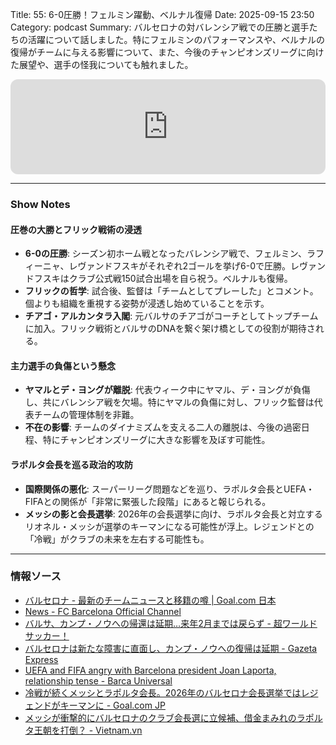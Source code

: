 Title: 55: 6-0圧勝！フェルミン躍動、ベルナル復帰
Date: 2025-09-15 23:50
Category: podcast
Summary: バルセロナの対バレンシア戦での圧勝と選手たちの活躍について話しました。特にフェルミンのパフォーマンスや、ベルナルの復帰がチームに与える影響について、また、今後のチャンピオンズリーグに向けた展望や、選手の怪我についても触れました。

<iframe data-testid="embed-iframe" style="border-radius:12px" src="https://open.spotify.com/embed/episode/44iM90UIOG55pJuqgtX4CN?utm_source=generator" width="100%" height="152" frameBorder="0" allowfullscreen="" allow="autoplay; clipboard-write; encrypted-media; fullscreen; picture-in-picture" loading="lazy"></iframe>

---

### Show Notes

#### 圧巻の大勝とフリック戦術の浸透

*   **6-0の圧勝**: シーズン初ホーム戦となったバレンシア戦で、フェルミン、ラフィーニャ、レヴァンドフスキがそれぞれ2ゴールを挙げ6-0で圧勝。レヴァンドフスキはクラブ公式戦150試合出場を自ら祝う。ベルナルも復帰。
*   **フリックの哲学**: 試合後、監督は「チームとしてプレーした」とコメント。個よりも組織を重視する姿勢が浸透し始めていることを示す。
*   **チアゴ・アルカンタラ入閣**: 元バルサのチアゴがコーチとしてトップチームに加入。フリック戦術とバルサのDNAを繋ぐ架け橋としての役割が期待される。

#### 主力選手の負傷という懸念

*   **ヤマルとデ・ヨングが離脱**: 代表ウィーク中にヤマル、デ・ヨングが負傷し、共にバレンシア戦を欠場。特にヤマルの負傷に対し、フリック監督は代表チームの管理体制を非難。
*   **不在の影響**: チームのダイナミズムを支える二人の離脱は、今後の過密日程、特にチャンピオンズリーグに大きな影響を及ぼす可能性。

#### ラポルタ会長を巡る政治的攻防

*   **国際関係の悪化**: スーパーリーグ問題などを巡り、ラポルタ会長とUEFA・FIFAとの関係が「非常に緊張した段階」にあると報じられる。
*   **メッシの影と会長選挙**: 2026年の会長選挙に向け、ラポルタ会長と対立するリオネル・メッシが選挙のキーマンになる可能性が浮上。レジェンドとの「冷戦」がクラブの未来を左右する可能性も。

---
### 情報ソース

*   [バルセロナ - 最新のチームニュースと移籍の噂 | Goal.com 日本](https://www.goal.com/jp/%E3%83%81%E3%83%BC%E3%83%A0/%E3%83%8F%E3%82%99%E3%83%AB%E3%82%BB%E3%83%AD%E3%83%8A/%E3%83%8B%E3%83%A5%E3%83%BC%E3%82%B9/agh9ifb2mw3ivjusgedj7c3fe)
*   [News - FC Barcelona Official Channel](https://www.fcbarcelona.com/en/football/first-team/news)
*   [バルサ、カンプ・ノウへの帰還は延期…来年2月までは戻らず - 超ワールドサッカー！](https://web.ultra-soccer.jp/news/view?news_no=475065)
*   [バルセロナは新たな障害に直面し、カンプ・ノウへの復帰は延期 - Gazeta Express](https://www.gazetaexpress.com/ja/%E3%83%90%E3%83%AB%E3%82%BB%E3%83%AD%E3%83%8A%E3%81%AF%E6%96%B0%E3%81%9F%E3%81%AA%E9%9A%9C%E5%AE%B3%E3%81%AB%E7%9B%B4%E9%9D%A2%E3%81%97%E3%80%81%E3%82%AB%E3%83%B3%E3%83%97%E3%83%BB%E3%83%8E%E3%82%A6%E3%81%B8%E3%81%AE%E5%BE%A9%E5%B8%B0%E3%81%AF%E5%BB%B6%E6%9C%9F/)
*   [UEFA and FIFA angry with Barcelona president Joan Laporta, relationship tense - Barca Universal](https://barcauniversal.com/uefa-and-fifa-angry-with-barcelona-president-joan-laporta-relationship-tense/)
*   [冷戦が続くメッシとラポルタ会長。2026年のバルセロナ会長選挙ではレジェンドがキーマンに - Goal.com JP](https://www.goal.com/jp/%E3%83%AA%E3%82%B9%E3%83%88/lionel-messi-participating-barcelona-presidential-elections-jp/blta0a7cacb08f04ad9)
*   [メッシが衝撃的にバルセロナのクラブ会長選に立候補、借金まみれのラポルタ王朝を打倒？ - Vietnam.vn](https://www.vietnam.vn/ja/messi-gay-soc-tranh-cu-chu-tich-clb-barcelona-ha-be-trieu-dai-laporta-nhieu-no-nan)
